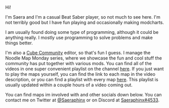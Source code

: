 Hi!

I'm Saera and I'm a casual Beat Saber player, so not much to see here. I'm not terribly good but I have fun playing and occasionally making modcharts.

I am usually found doing some type of programming, although it could be anything really. I mostly use programming to solve problems and make things better.        

I'm also a <a class="bio" href="https://www.youtube.com/c/CubeCommunity" target="_blank" >Cube Community</a> editor, so that's fun I guess. I manage the Noodle Map Monday series, where we showcase the fun and cool stuff the community has put together with various mods. You can find all of the videos in one super convenient playlist on the channel <a class="bio" href="https://www.youtube.com/playlist?list=PLwx5EB8PdMNeuygkTEeowY-bXj5F-2SCU" target="_blank">here</a>. If you just want to play the maps yourself, you can find the link to each map in the video description, or you can find a playlist with every map <a class="bio" href="https://beatsaver.com/playlists/4197" target="_blank">here</a>. This playlist is usually updated within a couple hours of a video coming out.

You can find maps im involved with and other socials down below. You can contact me on Twitter at <a class="bio" href="https://twitter.com/Saeraphinx" target="_blank">@Saeraphinx</a> or on Discord at <a class="bio" href="https://discord.com/users/213074932458979330" target="_blank">Saeraphinx#4533</a>.
